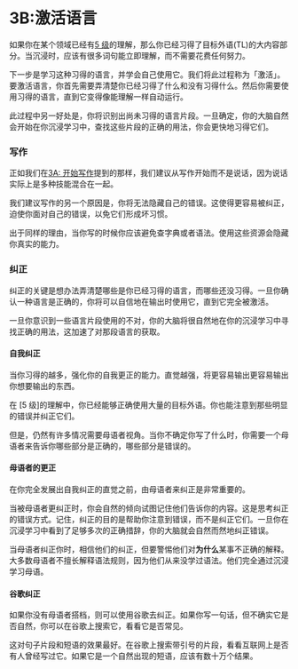 # 3B:激活语言

如果你在某个领域已经有[5 级](https://refold.la/simplified/stage-2/a/measure-comprehension#Level-5-Comfortable)的理解，那么你已经习得了目标外语(TL)的大内容部分。当沉浸时，应该有很多词句能立即理解，而不需要花费任何努力。

下一步是学习这种习得的语言，并学会自己使用它。我们将此过程称为「激活」。要激活语言，你首先需要弄清楚你已经习得了什么和没有习得什么。然后你需要使用习得的语言，直到它变得像能理解一样自动运行。

此过程中另一好处是，你将识别出尚未习得的语言片段。一旦确定，你的大脑自然会开始在你沉浸学习中，查找这些片段的正确的用法，你会更快地习得它们。

### 写作

正如我们在[3A: 开始写作](https://refold.la/simplified/stage-3/a/start-writing#Writing)提到的那样，我们建议从写作开始而不是说话，因为说话实际上是多种技能混合在一起。

我们建议写作的另一个原因是，你将无法隐藏自己的错误。这使得更容易被纠正，迫使你面对自己的错误，以免它们形成坏习惯。

出于同样的理由，当你写的时候你应该避免查字典或者语法。使用这些资源会隐藏你真实的能力。

### 纠正

纠正的关键是想办法弄清楚哪些是你已经习得的语言，而哪些还没习得。一旦你确认一种语言是正确的，你将可以自信地在输出时使用它，直到它完全被激活。

一旦你意识到一些语言片段使用的不对，你的大脑将很自然地在你的沉浸学习中寻找正确的用法，这加速了对那段语言的获取。

#### 自我纠正

当你习得的越多，强化你的自我更正的能力。直觉越强，将更容易输出更容易输出你想要输出的东西。

在 [5 级]的理解中，你已经能够正确使用大量的目标外语。你也能注意到那些明显的错误并纠正它们。

但是，仍然有许多情况需要母语者视角。当你不确定你写了什么时，你需要一个母语者来告诉你哪些部分是正确的，哪些部分是错误的。

#### 母语者的更正

在你完全发展出自我纠正的直觉之前，由母语者来纠正是非常重要的。

当被母语者更纠正时，你会自然的倾向试图记住他们告诉你的内容。这是思考纠正的错误方式。记住，纠正的目的是帮助你注意到错误，而不是纠正它们。一旦你在沉浸学习中看到了足够多次的正确措辞，你的大脑就会自然而然地纠正错误。

当母语者纠正你时，相信他们的纠正，但要警惕他们对**为什么**某事不正确的解释。大多数母语者不擅长解释语法规则，因为他们从来没学过语法。他们完全通过沉浸学习母语。

#### 谷歌纠正

如果你没有母语者搭档，则可以使用谷歌去纠正。如果你写一句话，但不确实它是否自然，你可以在谷歌上搜索它，看看它是否常见。

这对句子片段和短语的效果最好。在谷歌上搜索带引号的片段，看看互联网上是否有人曾经写过它。如果它是一个自然出现的短语，应该有数十万个结果。